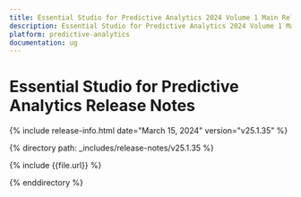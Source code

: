 ```yaml
---
title: Essential Studio for Predictive Analytics 2024 Volume 1 Main Release Release Notes  
description: Essential Studio for Predictive Analytics 2024 Volume 1 Main Release Release Notes  
platform: predictive-analytics
documentation: ug
---
```


# Essential Studio for Predictive Analytics  Release Notes  

{% include release-info.html date="March 15, 2024"  version="v25.1.35" %} 

{% directory path: _includes/release-notes/v25.1.35 %}

{% include {{file.url}} %}

{% enddirectory %}